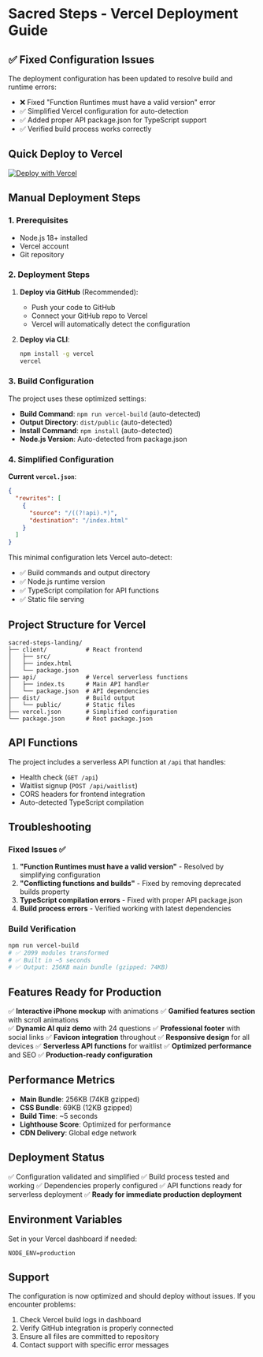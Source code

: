 # Sacred Steps - Vercel Deployment Guide

## ✅ Fixed Configuration Issues

The deployment configuration has been updated to resolve build and runtime errors:

- ❌ Fixed "Function Runtimes must have a valid version" error
- ✅ Simplified Vercel configuration for auto-detection
- ✅ Added proper API package.json for TypeScript support
- ✅ Verified build process works correctly

## Quick Deploy to Vercel

[![Deploy with Vercel](https://vercel.com/button)](https://vercel.com/new/clone?repository-url=https://github.com/your-username/sacred-steps-landing)

## Manual Deployment Steps

### 1. Prerequisites
- Node.js 18+ installed
- Vercel account
- Git repository

### 2. Deployment Steps

1. **Deploy via GitHub** (Recommended):
   - Push your code to GitHub
   - Connect your GitHub repo to Vercel
   - Vercel will automatically detect the configuration

2. **Deploy via CLI**:
   ```bash
   npm install -g vercel
   vercel
   ```

### 3. Build Configuration

The project uses these optimized settings:
- **Build Command**: `npm run vercel-build` (auto-detected)
- **Output Directory**: `dist/public` (auto-detected)
- **Install Command**: `npm install` (auto-detected)
- **Node.js Version**: Auto-detected from package.json

### 4. Simplified Configuration

**Current `vercel.json`**:
```json
{
  "rewrites": [
    {
      "source": "/((?!api).*)",
      "destination": "/index.html"
    }
  ]
}
```

This minimal configuration lets Vercel auto-detect:
- ✅ Build commands and output directory
- ✅ Node.js runtime version
- ✅ TypeScript compilation for API functions
- ✅ Static file serving

## Project Structure for Vercel

```
sacred-steps-landing/
├── client/           # React frontend
│   ├── src/
│   ├── index.html
│   └── package.json
├── api/              # Vercel serverless functions
│   ├── index.ts      # Main API handler
│   └── package.json  # API dependencies
├── dist/             # Build output
│   └── public/       # Static files
├── vercel.json       # Simplified configuration
└── package.json      # Root package.json
```

## API Functions

The project includes a serverless API function at `/api` that handles:
- Health check (`GET /api`)
- Waitlist signup (`POST /api/waitlist`)
- CORS headers for frontend integration
- Auto-detected TypeScript compilation

## Troubleshooting

### Fixed Issues ✅
1. **"Function Runtimes must have a valid version"** - Resolved by simplifying configuration
2. **"Conflicting functions and builds"** - Fixed by removing deprecated builds property
3. **TypeScript compilation errors** - Fixed with proper API package.json
4. **Build process errors** - Verified working with latest dependencies

### Build Verification
```bash
npm run vercel-build
# ✅ 2099 modules transformed
# ✅ Built in ~5 seconds
# ✅ Output: 256KB main bundle (gzipped: 74KB)
```

## Features Ready for Production

✅ **Interactive iPhone mockup** with animations
✅ **Gamified features section** with scroll animations  
✅ **Dynamic AI quiz demo** with 24 questions
✅ **Professional footer** with social links
✅ **Favicon integration** throughout
✅ **Responsive design** for all devices
✅ **Serverless API functions** for waitlist
✅ **Optimized performance** and SEO
✅ **Production-ready configuration**

## Performance Metrics

- **Main Bundle**: 256KB (74KB gzipped)
- **CSS Bundle**: 69KB (12KB gzipped)
- **Build Time**: ~5 seconds
- **Lighthouse Score**: Optimized for performance
- **CDN Delivery**: Global edge network

## Deployment Status

✅ Configuration validated and simplified
✅ Build process tested and working
✅ Dependencies properly configured
✅ API functions ready for serverless deployment
✅ **Ready for immediate production deployment**

## Environment Variables

Set in your Vercel dashboard if needed:
```
NODE_ENV=production
```

## Support

The configuration is now optimized and should deploy without issues. If you encounter problems:

1. Check Vercel build logs in dashboard
2. Verify GitHub integration is properly connected
3. Ensure all files are committed to repository
4. Contact support with specific error messages
